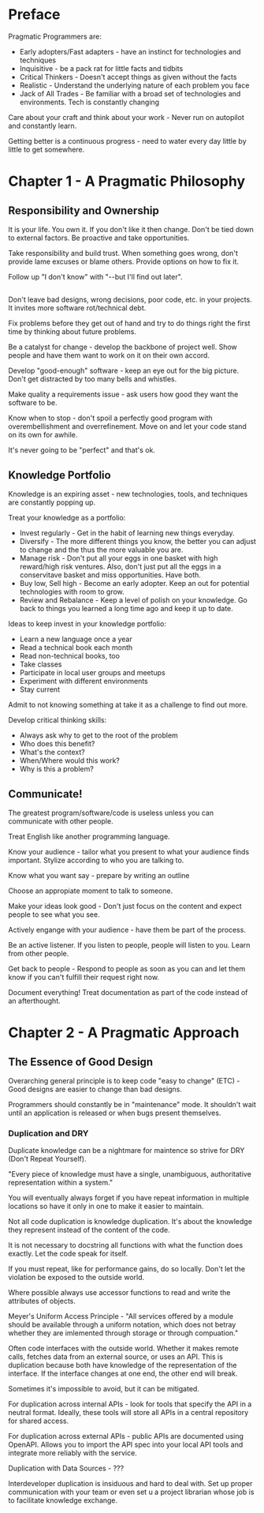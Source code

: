 # Preface
Pragmatic Programmers are:
* Early adopters/Fast adapters - have an instinct for technologies and techniques
* Inquisitive - be a pack rat for little facts and tidbits
* Critical Thinkers - Doesn't accept things as given without the facts
* Realistic - Understand the underlying nature of each problem you face
* Jack of All Trades - Be familiar with a broad set of technologies and environments. Tech is constantly changing

Care about your craft and think about your work - Never run on autopilot and constantly learn.

Getting better is a continuous progress - need to water every day little by little to get somewhere.

# Chapter 1 - A Pragmatic Philosophy

## Responsibility and Ownership

It is your life. You own it. If you don't like it then change. Don't be tied down to external factors. Be proactive and take opportunities.

Take responsibility and build trust. When something goes wrong, don't provide lame excuses or blame others. Provide options on how to fix it.

Follow up "I don't know" with "--but I'll find out later".

##

Don't leave bad designs, wrong decisions, poor code, etc. in your projects. It invites more software rot/technical debt.

Fix problems before they get out of hand and try to do things right the first time by thinking about future problems.

Be a catalyst for change - develop the backbone of project well. Show people and have them want to work on it on their own accord.

Develop "good-enough" software - keep an eye out for the big picture. Don't get distracted by too many bells and whistles.

Make quality a requirements issue - ask users how good they want the software to be.

Know when to stop - don't spoil a perfectly good program with overembellishment and overrefinement. Move on and let your code stand on its own for awhile.

It's never going to be "perfect" and that's ok.

## Knowledge Portfolio

Knowledge is an expiring asset - new technologies, tools, and techniques are constantly popping up.

Treat your knowledge as a portfolio:
* Invest regularly - Get in the habit of learning new things everyday.
* Diversify - The more different things you know, the better you can adjust to change and the thus the more valuable you are.
* Manage risk - Don't put all your eggs in one basket with high reward/high risk ventures. Also, don't just put all the eggs in a conservitave basket and
miss opportunities. Have both.
* Buy low, Sell high - Become an early adopter. Keep an out for potential technologies with room to grow.
* Review and Rebalance - Keep a level of polish on your knowledge. Go back to things you learned a long time ago and keep it up to date.

Ideas to keep invest in your knowledge portfolio:
* Learn a new language once a year
* Read a technical book each month
* Read non-technical books, too
* Take classes
* Participate in local user groups and meetups
* Experiment with different environments
* Stay current

Admit to not knowing something at take it as a challenge to find out more.

Develop critical thinking skills:
* Always ask why to get to the root of the problem
* Who does this benefit?
* What's the context?
* When/Where would this work?
* Why is this a problem?

## Communicate!

The greatest program/software/code is useless unless you can communicate with other people.

Treat English like another programming language.

Know your audience - tailor what you present to what your audience finds important. Stylize according to who you are talking to.

Know what you want say - prepare by writing an outline

Choose an appropiate moment to talk to someone.

Make your ideas look good - Don't just focus on the content and expect people to see what you see.

Actively engange with your audience - have them be part of the process.

Be an active listener. If you listen to people, people will listen to you. Learn from other people.

Get back to people - Respond to people as soon as you can and let them know if you can't fulfill their request right now.

Document everything! Treat documentation as part of the code instead of an afterthought.

# Chapter 2 - A Pragmatic Approach

## The Essence of Good Design

Overarching general principle is to keep code "easy to change" (ETC) - Good designs are easier to change than bad designs.

Programmers should constantly be in "maintenance" mode. It shouldn't wait until an application is released or when bugs present themselves.

### Duplication and DRY

Duplicate knowledge can be a nightmare for maintence so strive for DRY (Don't Repeat Yourself).

"Every piece of knowledge must have a single, unambiguous, authoritative representation within a system."

You will eventually always forget if you have repeat information in multiple locations so have it only in one to make it easier to maintain.

Not all code duplication is knowledge duplication. It's about the knowledge they represent instead of the content of the code.

It is not necessary to docstring all functions with what the function does exactly. Let the code speak for itself.

If you must repeat, like for performance gains, do so locally. Don't let the violation be exposed to the outside world.

Where possible always use accessor functions to read and write the attributes of objects.

Meyer's Uniform Access Principle - "All services offered by a module should be available through a uniform notation, which does not betray whether they are imlemented through storage or through compuation."

Often code interfaces with the outside world. Whether it makes remote calls, fetches data from an external source, or uses an API. This is duplication because both have knowledge of the representation of the interface. If the interface changes at one end, the other end will break.

Sometimes it's impossible to avoid, but it can be mitigated.

For duplication across internal APIs - look for tools that specify the API in a neutral format. Ideally, these tools will store all APIs in a central repository for shared access.

For duplication across external APIs - public APIs are documented using OpenAPI. Allows you to import the API spec into your local API tools and integrate more reliably with the service.

Duplication with Data Sources - ???

Interdeveloper duplication is insiduous and hard to deal with. Set up proper communication with your team or even set u a project librarian whose job is to facilitate knowledge exchange.






